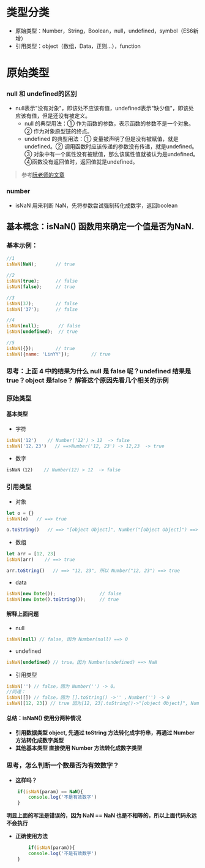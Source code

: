 # 类型分类
+ 原始类型：Number，String，Boolean，null，undefined，symbol（ES6新增）
+ 引用类型：object（数组，Data，正则...），function

# 原始类型

### null 和 undefined的区别
* null表示"没有对象"，即该处不应该有值，undefined表示"缺少值"，即该处应该有值，但是还没有被定义。
    - null 的典型用法：① 作为函数的参数，表示函数的参数不是一个对象。② 作为对象原型链的终点。
    - undefined 的典型用法：① 变量被声明了但是没有被赋值，就是undefined。② 调用函数时应该传递的参数没有传递，就是undefined。③ 对象中有一个属性没有被赋值，那么该属性值就被认为是undefined。④函数没有返回值时，返回值就是undefined。
> 参考[阮老师的文章](https://www.ruanyifeng.com/blog/2014/03/undefined-vs-null.html) 
### number
+ isNaN 用来判断 NaN，先将参数尝试强制转化成数字，返回boolean

## 基本概念：isNaN() 函数用来确定一个值是否为NaN.
### 基本示例：
``` js
//1
isNaN(NaN);       // true

//2
isNaN(true);      // false
isNaN(false);	  // true

//3
isNaN(37);        // false
isNaN('37');      // false

//4
isNaN(null);       // false
isNaN(undefined);  // true

//5
isNaN({});        // true
isNaN({name: 'LinYY'});        // true
```
### 思考：上面 4 中的结果为什么 null 是 false 呢？undefined 结果是 true？object 是false？ 解答这个原因先看几个相关的示例

### 原始类型
#### 基本类型
- 字符
``` js
isNaN('12')    // Number('12') > 12  -> false
isNaN('12，23')   // ==>Number('12, 23') -> 12,23  -> true
```
- 数字
``` js
isNaN（12)    // Number(12) > 12  -> false
```
### 引用类型
- 对象
``` js
let o = {}
isNaN(o)   // ==> true

o.toString()   // ==> "[object Object]", Number("[object Object]") ==> true
```
- 数组
``` js
let arr = [12, 23]
isNaN(arr)    // ==> true

arr.toString()   // ==> "12, 23", 所以 Number("12, 23") ==> true
```
- data
``` js
isNaN(new Date());                // false
isNaN(new Date().toString());     // true
```
#### 解释上面问题
 - null
``` js
isNaN(null) // false, 因为 Number(null) ==> 0
```
- undefined
```js
isNaN(undefined) // true。因为 Number(undefined) ==> NaN
```
-  引用类型
``` js
isNaN('') // false，因为 Number('') -> 0。
//同理：
isNaN([]) // false，因为 [].toString() ->'' ，Number('') -> 0
isNaN([12, 23]) // true 因为[12, 23].toString()->"[object Object]", Number("[object Object]") ==> true
```
#### 总结：isNaN() 使用分两种情况
+ **引用数据类型 object, 先通过 toString 方法转化成字符串，再通过 Number 方法转化成数字类型**
+ **其他基本类型 直接使用 Number 方法转化成数字类型**


### 思考，怎么判断一个数是否为有效数字？
+ **这样吗？**
``` js
    if(isNaN(param) == NaN){
        console.log('不是有效数字')
    }
```
__明显上面的写法是错误的，因为 NaN == NaN 也是不相等的，所以上面代码永远不会执行__

+ **正确使用方法**
``` js
        if(isNaN(param)){
        console.log('不是有效数字')
    }
``` 